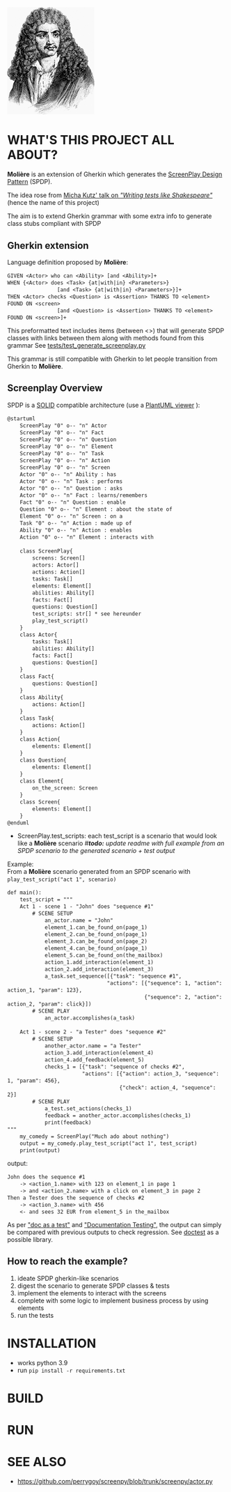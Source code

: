 <img src="docs/molière.png" width="200" alt="Molière etching - courtesy : https://archive.org/details/greatmenfamouswo07hornuoft/page/68/mode/2up/*)">

# WHAT'S THIS PROJECT ALL ABOUT?
**Molière** is an extension of Gherkin which generates the [ScreenPlay Design Pattern](https://ideas.riverglide.com/page-objects-refactored-12ec3541990#.ekkiguobe) (SPDP).

The idea rose from [Micha Kutz' talk on *"Writing tests like Shakespeare"*](https://youtu.be/Ptg5NICosNY?t=5870)
(hence the name of this project)

The aim is to extend Gherkin grammar with some extra info to generate class stubs compliant with SPDP
## Gherkin extension
Language definition proposed by **Molière**:
```
GIVEN <Actor> who can <Ability> [and <Ability>]+
WHEN {<Actor> does <Task> {at|with|in} <Parameters>}
                [and <Task> {at|with|in} <Parameters>}]+
THEN <Actor> checks <Question> is <Assertion> THANKS TO <element> FOUND ON <screen>
                [and <Question> is <Assertion> THANKS TO <element> FOUND ON <screen>]+
```
This preformatted text includes items (between <>) that will generate SPDP classes 
with links between them along with methods found from this grammar
See [tests/test_generate_screenplay.py](https://github.com/Moustov/ScreenPlay_Shakespeare/blob/master/tests/test_generate_screenplay.py)

This grammar is still compatible with Gherkin to let people transition from Gherkin to **Molière**.

## Screenplay Overview
SPDP is a [SOLID](https://en.wikipedia.org/wiki/SOLID) compatible architecture (use a [PlantUML viewer](http://www.plantuml.com/plantuml/uml/) ): 

```
@startuml
    ScreenPlay "0" o-- "n" Actor
    ScreenPlay "0" o-- "n" Fact
    ScreenPlay "0" o-- "n" Question
    ScreenPlay "0" o-- "n" Element
    ScreenPlay "0" o-- "n" Task
    ScreenPlay "0" o-- "n" Action
    ScreenPlay "0" o-- "n" Screen
    Actor "0" o-- "n" Ability : has
    Actor "0" o-- "n" Task : performs
    Actor "0" o-- "n" Question : asks
    Actor "0" o-- "n" Fact : learns/remembers
    Fact "0" o-- "n" Question : enable
    Question "0" o-- "n" Element : about the state of
    Element "0" o-- "n" Screen : on a
    Task "0" o-- "n" Action : made up of
    Ability "0" o-- "n" Action : enables
    Action "0" o-- "n" Element : interacts with
    
    class ScreenPlay{
        screens: Screen[]
        actors: Actor[]
        actions: Action[]
        tasks: Task[]
        elements: Element[]
        abilities: Ability[]
        facts: Fact[]
        questions: Question[]
        test_scripts: str[] * see hereunder
        play_test_script()
    }
    class Actor{
        tasks: Task[]
        abilities: Ability[]
        facts: Fact[]
        questions: Question[]
    }
    class Fact{
        questions: Question[]
    }
    class Ability{
        actions: Action[]
    }
    class Task{
        actions: Action[]
    }
    class Action{
        elements: Element[]
    }
    class Question{
        elements: Element[]
    }
    class Element{
        on_the_screen: Screen
    }
    class Screen{
        elements: Element[]
    }
@enduml
```

* ScreenPlay.test_scripts: each test_script is a scenario that would look like a **Molière** scenario
#_**todo:** update readme with full example from an SPDP scenario to the generated scenario + test output_

Example:\
From a **Molière** scenario
generated from an SPDP scenario with `play_test_script("act 1", scenario)`

```
def main():
    test_script = """
    Act 1 - scene 1 - "John" does "sequence #1"
        # SCENE SETUP
            an_actor.name = "John"
            element_1.can_be_found_on(page_1)
            element_2.can_be_found_on(page_1)
            element_3.can_be_found_on(page_2)
            element_4.can_be_found_on(page_1)
            element_5.can_be_found_on(the_mailbox)
            action_1.add_interaction(element_1)
            action_2.add_interaction(element_3)
            a_task.set_sequence([{"task": "sequence #1", 
                                "actions": [{"sequence": 1, "action": action_1, "param": 123}, 
                                            {"sequence": 2, "action": action_2, "param": click}])
        # SCENE PLAY
            an_actor.accomplishes(a_task)

    Act 1 - scene 2 - "a Tester" does "sequence #2"
        # SCENE SETUP
            another_actor.name = "a Tester"
            action_3.add_interaction(element_4)
            action_4.add_feedback(element_5)
            checks_1 = [{"task": "sequence of checks #2", 
                        "actions": [{"action": action_3, "sequence": 1, "param": 456},
                                    {"check": action_4, "sequence": 2}]
        # SCENE PLAY
            a_test.set_actions(checks_1)
            feedback = another_actor.accomplishes(checks_1)
            print(feedback)
"""
    my_comedy = ScreenPlay("Much ado about nothing")
    output = my_comedy.play_test_script("act 1", test_script)
    print(output)
```    

output:
```
John does the sequence #1
    -> <action_1.name> with 123 on element_1 in page 1
    -> and <action_2.name> with a click on element_3 in page 2
Then a Tester does the sequence of checks #2
    -> <action_3.name> with 456
    <- and sees 32 EUR from element_5 in the_mailbox
```
As per ["doc as a test"](https://github.com/sfauvel/doc_as_test_pytest)
and ["Documentation Testing"](https://github.com/sfauvel/documentationtesting),
the output can simply be compared with previous outputs to check regression.
See [doctest](https://docs.python.org/3.8/library/doctest.html) as a possible library. 



## How to reach the example?
1. ideate SPDP gherkin-like scenarios
2. digest the scenario to generate SPDP classes & tests
3. implement the elements to interact with the screens
4. complete with some logic to implement business process by using elements
5. run the tests


# INSTALLATION
- works python 3.9
- run `pip install -r requirements.txt`
# BUILD

# RUN

# SEE ALSO
- https://github.com/perrygoy/screenpy/blob/trunk/screenpy/actor.py
